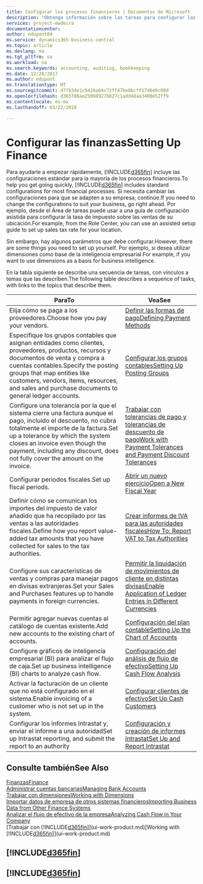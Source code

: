 ```yaml
---
title: Configurar los procesos financieros | Documentos de Microsoft
description: "Obtenga información sobre las tareas para configurar las finanzas en su empresa para adaptarse a todas sus necesidades de contabilidad o auditoría."
services: project-madeira
documentationcenter: 
author: edupont04
ms.service: dynamics365-business-central
ms.topic: article
ms.devlang: na
ms.tgt_pltfrm: na
ms.workload: na
ms.search.keywords: accounting, auditing, bookkeeping
ms.date: 12/20/2017
ms.author: edupont
ms.translationtype: HT
ms.sourcegitcommit: d7fb34e1c9428a64c71ff47be8bcff174649c00d
ms.openlocfilehash: d365f86ae25098927b827c1add48aa3400e52ff9
ms.contentlocale: es-mx
ms.lasthandoff: 03/22/2018

---
```

# <a name="setting-up-finance"></a><span data-ttu-id="0db5f-103">Configurar las finanzas</span><span class="sxs-lookup"><span data-stu-id="0db5f-103">Setting Up Finance</span></span>
<span data-ttu-id="0db5f-104">Para ayudarle a empezar rápidamente, [!INCLUDE[d365fin](includes/d365fin_md.md)] incluye las configuraciones estándar para la mayoría de los procesos financieros.</span><span class="sxs-lookup"><span data-stu-id="0db5f-104">To help you get going quickly, [!INCLUDE[d365fin](includes/d365fin_md.md)] includes standard configurations for most financial processes.</span></span> <span data-ttu-id="0db5f-105">Si necesita cambiar las configuraciones para que se adapten a su empresa, continúe.</span><span class="sxs-lookup"><span data-stu-id="0db5f-105">If you need to change the configurations to suit your business, go right ahead.</span></span> <span data-ttu-id="0db5f-106">Por ejemplo, desde el Área de tareas puede usar a una guía de configuración asistida para configurar la tasa de impuesto sobre las ventas de su ubicación.</span><span class="sxs-lookup"><span data-stu-id="0db5f-106">For example, from the Role Center, you can use an assisted setup guide to set up sales tax rate for your location.</span></span>  

<span data-ttu-id="0db5f-107">Sin embargo, hay algunos parámetros que debe configurar.</span><span class="sxs-lookup"><span data-stu-id="0db5f-107">However, there are some things you need to set up yourself.</span></span> <span data-ttu-id="0db5f-108">Por ejemplo, si desea utilizar dimensiones como base de la inteligencia empresarial.</span><span class="sxs-lookup"><span data-stu-id="0db5f-108">For example, if you want to use dimensions as a basis for business intelligence.</span></span>  

<span data-ttu-id="0db5f-109">En la tabla siguiente se describe una secuencia de tareas, con vínculos a temas que las describen.</span><span class="sxs-lookup"><span data-stu-id="0db5f-109">The following table describes a sequence of tasks, with links to the topics that describe them.</span></span>

| <span data-ttu-id="0db5f-110">Para</span><span class="sxs-lookup"><span data-stu-id="0db5f-110">To</span></span> | <span data-ttu-id="0db5f-111">Vea</span><span class="sxs-lookup"><span data-stu-id="0db5f-111">See</span></span> |
| --- | --- |
| <span data-ttu-id="0db5f-112">Elija cómo se paga a los proveedores.</span><span class="sxs-lookup"><span data-stu-id="0db5f-112">Choose how you pay your vendors.</span></span> |[<span data-ttu-id="0db5f-113">Definir las formas de pago</span><span class="sxs-lookup"><span data-stu-id="0db5f-113">Defining Payment Methods</span></span>](finance-payment-methods.md) |
| <span data-ttu-id="0db5f-114">Especifique los grupos contables que asignan entidades como clientes, proveedores, productos, recursos y documentos de venta y compra a cuentas contables.</span><span class="sxs-lookup"><span data-stu-id="0db5f-114">Specify the posting groups that map entities like customers, vendors, items, resources, and sales and purchase documents to general ledger accounts.</span></span> |[<span data-ttu-id="0db5f-115">Configurar los grupos contables</span><span class="sxs-lookup"><span data-stu-id="0db5f-115">Setting Up Posting Groups</span></span>](finance-posting-groups.md)|
|<span data-ttu-id="0db5f-116">Configure una tolerancia por la que el sistema cierre una factura aunque el pago, incluido el descuento, no cubra totalmente el importe de la factura.</span><span class="sxs-lookup"><span data-stu-id="0db5f-116">Set up a tolerance by which the system closes an invoice even though the payment, including any discount, does not fully cover the amount on the invoice.</span></span>|[<span data-ttu-id="0db5f-117">Trabajar con tolerancias de pago y tolerancias de descuento de pago</span><span class="sxs-lookup"><span data-stu-id="0db5f-117">Work with Payment Tolerances and Payment Discount Tolerances</span></span>](finance-payment-tolerance-and-payment-discount-tolerance.md)|
| <span data-ttu-id="0db5f-118">Configurar periodos fiscales.</span><span class="sxs-lookup"><span data-stu-id="0db5f-118">Set up fiscal periods.</span></span> |[<span data-ttu-id="0db5f-119">Abrir un nuevo ejercicio</span><span class="sxs-lookup"><span data-stu-id="0db5f-119">Open a New Fiscal Year</span></span>](finance-how-open-new-fiscal-year.md) |
| <span data-ttu-id="0db5f-120">Definir cómo se comunican los importes del impuesto de valor añadido que ha recopilado por las ventas a las autoridades fiscales.</span><span class="sxs-lookup"><span data-stu-id="0db5f-120">Define how you report value-added tax amounts that you have collected for sales to the tax authorities.</span></span> |[<span data-ttu-id="0db5f-121">Crear informes de IVA para las autoridades fiscales</span><span class="sxs-lookup"><span data-stu-id="0db5f-121">How To: Report VAT to Tax Authorities</span></span>](finance-how-report-vat.md)|
| <span data-ttu-id="0db5f-122">Configure sus características de ventas y compras para manejar pagos en divisas extranjeras.</span><span class="sxs-lookup"><span data-stu-id="0db5f-122">Set your Sales and Purchases features up to handle payments in foreign currencies.</span></span>|[<span data-ttu-id="0db5f-123">Permitir la liquidación de movimientos de cliente en distintas divisas</span><span class="sxs-lookup"><span data-stu-id="0db5f-123">Enable Application of Ledger Entries in Different Currencies</span></span>](finance-how-enable-application-ledger-entries-different-currencies.md)
| <span data-ttu-id="0db5f-124">Permitir agregar nuevas cuentas al catálogo de cuentas existente.</span><span class="sxs-lookup"><span data-stu-id="0db5f-124">Add new accounts to the existing chart of accounts.</span></span> |[<span data-ttu-id="0db5f-125">Configuración del plan contable</span><span class="sxs-lookup"><span data-stu-id="0db5f-125">Setting Up the Chart of Accounts</span></span>](finance-setup-chart-accounts.md) |
| <span data-ttu-id="0db5f-126">Configure gráficos de inteligencia empresarial (BI) para analizar el flujo de caja.</span><span class="sxs-lookup"><span data-stu-id="0db5f-126">Set up business intelligence (BI) charts to analyze cash flow.</span></span> |[<span data-ttu-id="0db5f-127">Configuración del análisis de flujo de efectivo</span><span class="sxs-lookup"><span data-stu-id="0db5f-127">Setting Up Cash Flow Analysis</span></span>](finance-setup-cash-flow-analyses.md) |
|<span data-ttu-id="0db5f-128">Activar la facturación de un cliente que no está configurado en el sistema.</span><span class="sxs-lookup"><span data-stu-id="0db5f-128">Enable invoicing of a customer who is not set up in the system.</span></span>|[<span data-ttu-id="0db5f-129">Configurar clientes de efectivo</span><span class="sxs-lookup"><span data-stu-id="0db5f-129">Set Up Cash Customers</span></span>](finance-how-to-set-up-cash-customers.md)|
| <span data-ttu-id="0db5f-130">Configurar los informes Intrastat y, enviar el informe a una autoridad</span><span class="sxs-lookup"><span data-stu-id="0db5f-130">Set up Intrastat reporting, and submit the report to an authority</span></span> | [<span data-ttu-id="0db5f-131">Configuración y creación de informes Intrastat</span><span class="sxs-lookup"><span data-stu-id="0db5f-131">Set Up and Report Intrastat</span></span>](finance-how-setup-report-intrastat.md)|

## <a name="see-also"></a><span data-ttu-id="0db5f-132">Consulte también</span><span class="sxs-lookup"><span data-stu-id="0db5f-132">See Also</span></span>
[<span data-ttu-id="0db5f-133">Finanzas</span><span class="sxs-lookup"><span data-stu-id="0db5f-133">Finance</span></span>](finance.md)  
[<span data-ttu-id="0db5f-134">Administrar cuentas bancarias</span><span class="sxs-lookup"><span data-stu-id="0db5f-134">Managing Bank Accounts</span></span>](bank-manage-bank-accounts.md)  
[<span data-ttu-id="0db5f-135">Trabajar con dimensiones</span><span class="sxs-lookup"><span data-stu-id="0db5f-135">Working with Dimensions</span></span>](finance-dimensions.md)  
[<span data-ttu-id="0db5f-136">Importar datos de empresa de otros sistemas financieros</span><span class="sxs-lookup"><span data-stu-id="0db5f-136">Importing Business Data from Other Finance Systems</span></span>](upload-data.md)  
[<span data-ttu-id="0db5f-137">Analizar el flujo de efectivo de la empresa</span><span class="sxs-lookup"><span data-stu-id="0db5f-137">Analyzing Cash Flow in Your Company</span></span>](finance-analyze-cash-flow.md)  
<span data-ttu-id="0db5f-138">[Trabajar con [!INCLUDE[d365fin](includes/d365fin_md.md)]](ui-work-product.md)</span><span class="sxs-lookup"><span data-stu-id="0db5f-138">[Working with [!INCLUDE[d365fin](includes/d365fin_md.md)]](ui-work-product.md)</span></span>  

## [!INCLUDE[d365fin](includes/free_trial_md.md)]  
## [!INCLUDE[d365fin](includes/training_link_md.md)]

